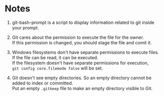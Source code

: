 # Notes

1.  git-bash-prompt is a script to display information related to git inside your prompt.

1.  Git cares about the permission to execute the file for the owner.  
    If this permission is changed, you should stage the file and comit it.
 
1.  Windows filesystems don't have separate permissions to execute files.  
    If the file can be read, it can be executed.  
    If the filesystem doesn't have separate permissions for execution,  
    `git config core.filemode false` will be set.
    
1.  Git doesn't see empty directories. So an empty directory cannot be added to index or committed.  
    Put an empty `.gitkeep` file to make an empty directory visible to Git.
